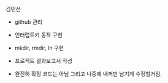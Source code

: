 김민선

- github 관리
- 인터럽트키 동작 구현
- mkdir, rmdir, ln 구현
- 프로젝트 결과보고서 작성

- 완전히 확정 코드는 아님 그리고 나중에 내꺼만 남기게 수정할거임.
